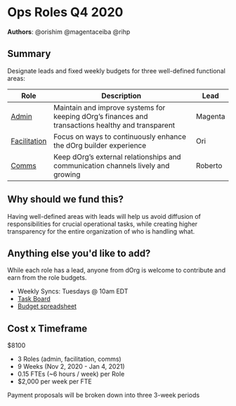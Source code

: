 # Ops Roles Q4 2020

**Authors**: @orishim @magentaceiba @rihp

## Summary

Designate leads and fixed weekly budgets for three well-defined functional areas:

| Role | Description | Lead |
|-|-|-|
| [Admin](https://docs.google.com/document/d/1CAuJaqNVZHKhL3dKWt7XWFSEE_gFWNdd1OJRGFuKE6o) | Maintain and improve systems for keeping dOrg’s finances and transactions healthy and transparent | Magenta |
| [Facilitation](https://docs.google.com/document/d/1NoAHVQxOONc7hHXk9H_lr6W8AuEv57hYii6cT6W-IC4) | Focus on ways to continuously enhance the dOrg builder experience | Ori |
| [Comms](https://docs.google.com/document/d/1k9yGypCxPLQxhSn7oZUU8cJ9gbqxze96MRKrK0FZQW8) | Keep dOrg’s external relationships and communication channels lively and growing | Roberto |

## Why should we fund this?

Having well-defined areas with leads will help us avoid diffusion of responsibilities for crucial operational tasks, while creating higher transparency for the entire organization of who is handling what.

## Anything else you'd like to add?

While each role has a lead, anyone from dOrg is welcome to contribute and earn from the role budgets.

- Weekly Syncs: Tuesdays @ 10am EDT
- [Task Board](https://github.com/orgs/dOrgTech/projects/9)
- [Budget spreadsheet](https://docs.zoho.com/sheet/open/a4p9k334be0a1097242a3b83d72f227695a48/sheets/Internal%20Ops/ranges/A1)

## Cost x Timeframe

$8100
- 3 Roles (admin, facilitation, comms)
- 9 Weeks (Nov 2, 2020 - Jan 4, 2021)
- 0.15 FTEs (~6 hours / week) per Role
- $2,000 per week per FTE

Payment proposals will be broken down into three 3-week periods
